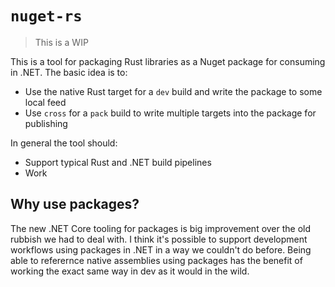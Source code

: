 # `nuget-rs`

> This is a WIP

This is a tool for packaging Rust libraries as a Nuget package for consuming in .NET. The basic idea is to:

- Use the native Rust target for a `dev` build and write the package to some local feed
- Use `cross` for a `pack` build to write multiple targets into the package for publishing

In general the tool should:

- Support typical Rust and .NET build pipelines
- Work

## Why use packages?

The new .NET Core tooling for packages is big improvement over the old rubbish we had to deal with. I think it's possible to support development workflows using packages in .NET in a way we couldn't do before. Being able to referernce native assemblies using packages has the benefit of working the exact same way in dev as it would in the wild.
